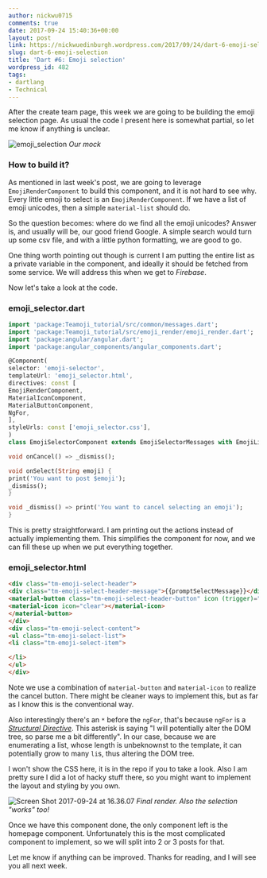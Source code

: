 ```yaml
---
author: nickwu0715
comments: true
date: 2017-09-24 15:40:36+00:00
layout: post
link: https://nickwuedinburgh.wordpress.com/2017/09/24/dart-6-emoji-selection/
slug: dart-6-emoji-selection
title: 'Dart #6: Emoji selection'
wordpress_id: 482
tags:
- dartlang
- Technical
---
```


After the create team page, this week we are going to be building the emoji selection page. As usual the code I present here is somewhat partial, so let me know if anything is unclear.

![emoji_selection](https://nickwuedinburgh.files.wordpress.com/2017/09/emoji_selection.png)
*Our mock*



### How to build it?



As mentioned in last week's post, we are going to leverage `EmojiRenderComponent` to build this component, and it is not hard to see why. Every little emoji to select is an `EmojiRenderComponent`. If we have a list of emoji unicodes, then a simple `material-list` should do.

So the question becomes: where do we find all the emoji unicodes? Answer is, and usually will be, our good friend Google. A simple search would turn up some csv file, and with a little python formatting, we are good to go.

One thing worth pointing out though is current I am putting the entire list as a private variable in the component, and ideally it should be fetched from some service. We will address this when we get to _Firebase_.

Now let's take a look at the code.



### emoji_selector.dart



~~~dart
import 'package:Teamoji_tutorial/src/common/messages.dart';
import 'package:Teamoji_tutorial/src/emoji_render/emoji_render.dart';
import 'package:angular/angular.dart';
import 'package:angular_components/angular_components.dart';

@Component(
selector: 'emoji-selector',
templateUrl: 'emoji_selector.html',
directives: const [
EmojiRenderComponent,
MaterialIconComponent,
MaterialButtonComponent,
NgFor,
],
styleUrls: const ['emoji_selector.css'],
)
class EmojiSelectorComponent extends EmojiSelectorMessages with EmojiList {

void onCancel() => _dismiss();

void onSelect(String emoji) {
print('You want to post $emoji');
_dismiss();
}

void _dismiss() => print('You want to cancel selecting an emoji');
}

~~~

This is pretty straightforward. I am printing out the actions instead of actually implementing them. This simplifies the component for now, and we can fill these up when we put everything together.



### emoji_selector.html



~~~html
<div class="tm-emoji-select-header">
<div class="tm-emoji-select-header-message">{{promptSelectMessage}}</div>
<material-button class="tm-emoji-select-header-button" icon (trigger)="onCancel()">
<material-icon icon="clear"></material-icon>
</material-button>
</div>
<div class="tm-emoji-select-content">
<ul class="tm-emoji-select-list">
<li class="tm-emoji-select-item">

</li>
</ul>
</div>
~~~
Note we use a combination of `material-button` and `material-icon` to realize the cancel button. There might be cleaner ways to implement this, but as far as I know this is the conventional way.

Also interestingly there's an `*` before the `ngFor`, that's because `ngFor` is a [_Structural Directive_](https://webdev.dartlang.org/angular/guide/structural-directives). This asterisk is saying "I will potentially alter the DOM tree, so parse me a bit differently". In our case, because we are enumerating a list, whose length is unbeknownst to the template, it can potentially grow to many `li`s, thus altering the DOM tree.

I won't show the CSS here, it is in the repo if you to take a look. Also I am pretty sure I did a lot of hacky stuff there, so you might want to implement the layout and styling by you own.

![Screen Shot 2017-09-24 at 16.36.07](https://nickwuedinburgh.files.wordpress.com/2017/09/screen-shot-2017-09-24-at-16-36-07.png)
*Final render. Also the selection "works" too!*

Once we have this component done, the only component left is the homepage component. Unfortunately this is the most complicated component to implement, so we will split into 2 or 3 posts for that.

Let me know if anything can be improved. Thanks for reading, and I will see you all next week.

